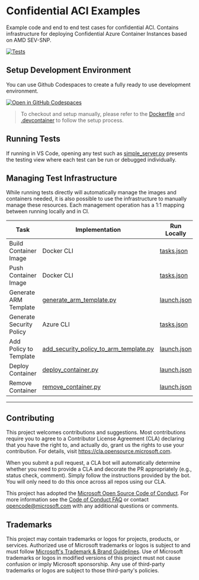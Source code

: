 # Confidential ACI Examples

Example code and end to end test cases for confidential ACI. Contains infrastructure for deploying Confidential Azure Container Instances based on AMD SEV-SNP.

[![Tests](https://github.com/microsoft/confidential-aci-examples/actions/workflows/run_all_tests.yml/badge.svg)](https://github.com/microsoft/confidential-aci-examples/actions/workflows/run_all_tests.yml)

## Setup Development Environment

You can use Github Codespaces to create a fully ready to use development environment.

[![Open in GitHub Codespaces](https://github.com/codespaces/badge.svg)](https://github.com/codespaces/new?hide_repo_select=true&ref=main&repo=616412316&machine=standardLinux32gb&devcontainer_path=.devcontainer%2Fdevcontainer.json&location=WestEurope)

> To checkout and setup manually, please refer to the [Dockerfile](.devcontainer/Dockerfile) and [.devcontainer](.devcontainer/devcontainer.json) to follow the setup process.

## Running Tests

If running in VS Code, opening any test such as [simple_server.py](tests/simple_server/simple_server_test.py) presents the testing view where each test can be run or debugged individually.

## Managing Test Infrastructure

While running tests directly will automatically manage the images and containers needed, it is also possible to use the infrastructure to manually manage these resources. Each management operation has a 1:1 mapping between running locally and in CI.

| Task                     | Implementation                                                                         | Run Locally                        | Run in CI                                                                                            |
| ------------------------ | -------------------------------------------------------------------------------------- | ---------------------------------- | ---------------------------------------------------------------------------------------------------- |
| Build Container Image    | Docker CLI                                                                             | [tasks.json](.vscode/tasks.json)   | [build_and_push_image.yml](.github/workflows/build_and_push_image.yml)                               |
| Push Container Image     | Docker CLI                                                                             | [tasks.json](.vscode/tasks.json)   | [build_and_push_image.yml](.github/workflows/build_and_push_image.yml)                               |
| Generate ARM Template    | [generate_arm_template.py](infra/generate_arm_template.py)                             | [launch.json](.vscode/launch.json) | [generate_arm_template.yml](.github/workflows/generate_arm_template.yml)                             |
| Generate Security Policy | Azure CLI                                                                              | [tasks.json](.vscode/tasks.json)   | [generate_security_policy.yml](.github/workflows/generate_security_policy.yml)                       |
| Add Policy to Template   | [add_security_policy_to_arm_template.py](infra/add_security_policy_to_arm_template.py) | [launch.json](.vscode/launch.json) | [add_security_policy_to_arm_template.yml](.github/workflows/add_security_policy_to_arm_template.yml) |
| Deploy Container         | [deploy_container.py](infra/deploy_container.py)                                       | [launch.json](.vscode/launch.json) | [deploy_container.yml](.github/workflows/deploy_container.yml)                                       |
| Remove Container         | [remove_container.py](infra/remove_container.py)                                       | [launch.json](.vscode/launch.json) | [remove_container.yml](.github/workflows/remove_container.yml)                                       |

---

## Contributing

This project welcomes contributions and suggestions. Most contributions require you to agree to a
Contributor License Agreement (CLA) declaring that you have the right to, and actually do, grant us
the rights to use your contribution. For details, visit https://cla.opensource.microsoft.com.

When you submit a pull request, a CLA bot will automatically determine whether you need to provide
a CLA and decorate the PR appropriately (e.g., status check, comment). Simply follow the instructions
provided by the bot. You will only need to do this once across all repos using our CLA.

This project has adopted the [Microsoft Open Source Code of Conduct](https://opensource.microsoft.com/codeofconduct/).
For more information see the [Code of Conduct FAQ](https://opensource.microsoft.com/codeofconduct/faq/) or
contact [opencode@microsoft.com](mailto:opencode@microsoft.com) with any additional questions or comments.

## Trademarks

This project may contain trademarks or logos for projects, products, or services. Authorized use of Microsoft
trademarks or logos is subject to and must follow
[Microsoft's Trademark & Brand Guidelines](https://www.microsoft.com/en-us/legal/intellectualproperty/trademarks/usage/general).
Use of Microsoft trademarks or logos in modified versions of this project must not cause confusion or imply Microsoft sponsorship.
Any use of third-party trademarks or logos are subject to those third-party's policies.

